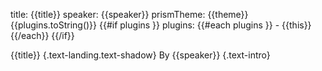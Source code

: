 title: {{title}}
speaker: {{speaker}}
prismTheme: {{theme}}
{{plugins.toString()}}
{{#if plugins }}
plugins:
  {{#each plugins }}
    - {{this}}
  {{/each}}
{{/if}}

{{title}} {.text-landing.text-shadow}
By {{speaker}} {.text-intro}

